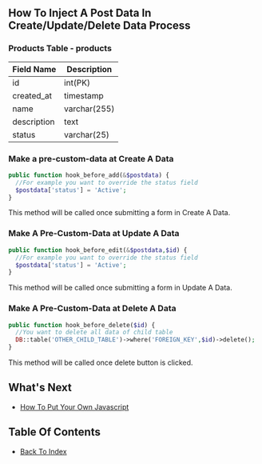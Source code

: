 ## How To Inject A Post Data In Create/Update/Delete Data Process

### Products Table - products
| Field Name | Description |
| ---------- | ------------|
| id | int(PK) |
| created_at | timestamp |
| name | varchar(255) |
| description | text |
| status | varchar(25) |

### Make a pre-custom-data at Create A Data
```php
public function hook_before_add(&$postdata) {  
  //For example you want to override the status field
  $postdata['status'] = 'Active';
}
```
This method will be called once submitting a form in Create A Data.

### Make A Pre-Custom-Data at Update A Data
```php
public function hook_before_edit(&$postdata,$id) {  
  //For example you want to override the status field
  $postdata['status'] = 'Active';
}
```
This method will be called once submitting a form in Update A Data.

### Make A Pre-Custom-Data at Delete A Data
```php
public function hook_before_delete($id) {  
  //You want to delete all data of child table
  DB::table('OTHER_CHILD_TABLE')->where('FOREIGN_KEY',$id)->delete();  
}
```
This method will be called once delete button is clicked.

## What's Next
- [How To Put Your Own Javascript](./how-to-put-your-own-javascript.md)

## Table Of Contents
- [Back To Index](./index.md)